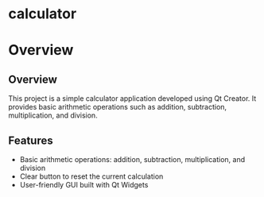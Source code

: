# calculator
# Overview
## Overview

This project is a simple calculator application developed using Qt Creator. It provides basic arithmetic operations such as addition, subtraction, multiplication, and division.

## Features

- Basic arithmetic operations: addition, subtraction, multiplication, and division
- Clear button to reset the current calculation
- User-friendly GUI built with Qt Widgets
